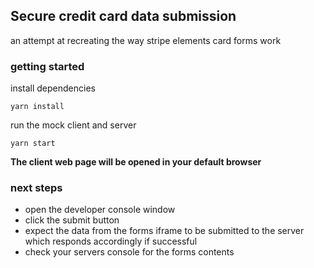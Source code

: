 ## Secure credit card data submission
an attempt at recreating the way stripe elements card forms work

### getting started

install dependencies
```
yarn install
```

run the mock client and server
```
yarn start
```

**The client web page will be opened in your default browser**

### next steps

- open the developer console window
- click the submit button
- expect the data from the forms iframe to be submitted to the server
which responds accordingly if successful
- check your servers console for the forms contents
